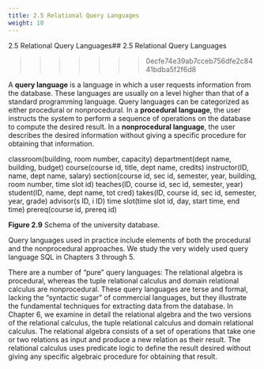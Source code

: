 ```yaml
---
title: 2.5 Relational Query Languages
weight: 10
---
```


2.5 Relational Query Languages## 2.5 Relational Query Languages
>>>>>>> 0ecfe74e39ab7cceb756dfe2c8441bdba5f2f6d8

A **query language** is a language in which a user requests information from the database. These languages are usually on a level higher than that of a standard programming language. Query languages can be categorized as either procedural or nonprocedural. In a **procedural language**, the user instructs the system to perform a sequence of operations on the database to compute the desired result. In a **nonprocedural language**, the user describes the desired information without giving a specific procedure for obtaining that information. 

classroom(building, room number, capacity)
department(dept name, building, budget)
course(course id, title, dept name, credits)
instructor(ID, name, dept name, salary)
section(course id, sec id, semester, year, building, room number, time slot id)
teaches(ID, course id, sec id, semester, year)
student(ID, name, dept name, tot cred)
takes(ID, course id, sec id, semester, year, grade)
advisor(s ID, i ID)
time slot(time slot id, day, start time, end time)
prereq(course id, prereq id)


**Figure 2.9** Schema of the university database.

Query languages used in practice include elements of both the procedural and the nonprocedural approaches. We study the very widely used query language SQL in Chapters 3 through 5.

There are a number of “pure” query languages: The relational algebra is procedural, whereas the tuple relational calculus and domain relational calculus are nonprocedural. These query languages are terse and formal, lacking the “syntactic sugar” of commercial languages, but they illustrate the fundamental techniques for extracting data from the database. In Chapter 6, we examine in detail the relational algebra and the two versions of the relational calculus, the tuple relational calculus and domain relational calculus. The relational algebra consists of a set of operations that take one or two relations as input and produce a new relation as their result. The relational calculus uses predicate logic to define the result desired without giving any specific algebraic procedure for obtaining that result.

